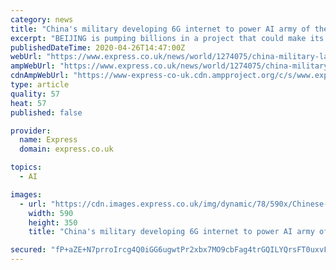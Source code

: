 ```yaml
---
category: news
title: "China's military developing 6G internet to power AI army of the future"
excerpt: "BEIJING is pumping billions in a project that could make its fierce millions-strong People's Liberation Army a cybernetic, artificially intelligent force of the future."
publishedDateTime: 2020-04-26T14:47:00Z
webUrl: "https://www.express.co.uk/news/world/1274075/china-military-latest-6G-technology-artificial-intelligence-AI-army-xi-jinping"
ampWebUrl: "https://www.express.co.uk/news/world/1274075/china-military-latest-6G-technology-artificial-intelligence-AI-army-xi-jinping/amp"
cdnAmpWebUrl: "https://www-express-co-uk.cdn.ampproject.org/c/s/www.express.co.uk/news/world/1274075/china-military-latest-6G-technology-artificial-intelligence-AI-army-xi-jinping/amp"
type: article
quality: 57
heat: 57
published: false

provider:
  name: Express
  domain: express.co.uk

topics:
  - AI

images:
  - url: "https://cdn.images.express.co.uk/img/dynamic/78/590x/Chinese-military-will-use-6G-artificial-intellgence-1274075.jpg?r=1587914435911"
    width: 590
    height: 350
    title: "China's military developing 6G internet to power AI army of the future"

secured: "fP+aZE+N7prroIrcg4Q0iGG6ugwtPr2xbx7MO9cbFag4trGQILYQrsFT0uxvFiEfmXVHRYpLe+Ycs6nL3UVkXJfMmC6kvyR11R2gE/cpzTk4MACf1IjyzbR/4eiHnHIIBIemYb68ri6186M4QkWmTQWLKJZy3aQlJc+KLyHAoXprb0paRgFwvttNVzjG7+QyNyZap4G2OAd7gAm1EXJDakaqR4hwW+1CTIhB/OfmrJkg08hj3jtkql/rNbUAdAVLL4Pa3REoHFVZ41pxRkdeALATs480zDtEJSjbujcVdbA0cYdxOiZkffOcWppUNpF9;dUVJ8395elVvWRT8uvYO/g=="
---
```


